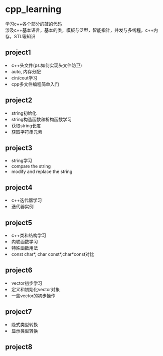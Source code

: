 # cpp_learning  
学习c++各个部分的敲的代码   
涉及c++基本语言，基本的类，模板与泛型，智能指针，并发与多线程，c++内存，STL等知识  

##  project1  
<li>c++头文件(ps:如何实现头文件防卫) </li>
<li>auto, 内存分配</li>
<li> cin/cout学习</li>
<li>cpp多文件编程简单入门 </li>   

##  project2  
<li>string初始化</li>
<li> string构造函数和析构函数学习</li>
<li> 获取string长度</li>
<li>获取字符串元素</li>

##  project3  
<li>  string学习 </li>
<li>  compare the string </li>
<li>  modify and replace the string</li>

##  project4  
<li>  c++迭代器学习</li>
<li>迭代器实例</li>    

##  project5     
<li>c++类和结构学习</li> 
<li>内联函数学习</li>
<li>特殊函数用法</li>
<li>const char*, char const*,char*const对比</li>    

##  project6  
<li>vector初步学习</li>
<li>定义和初始化vector对象</li>
<li>一些vector的初步操作</li>

##  project7
<li>隐式类型转换</li>
<li>显示类型转换</li>


## project8






















